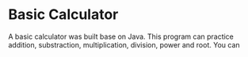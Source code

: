 # Basic Calculator

A basic calculator was built base on Java. This program can practice addition, substraction, multiplication, division, power and root. You can 
